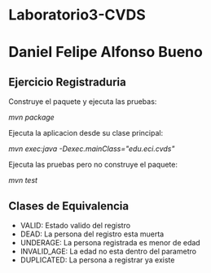 # Laboratorio3-CVDS
# Daniel Felipe Alfonso Bueno 

## Ejercicio Registraduria 


Construye el paquete y ejecuta las pruebas: 

_mvn package_

Ejecuta la aplicacion desde su clase principal:

_mvn exec:java -Dexec.mainClass="edu.eci.cvds"_

Ejecuta las pruebas pero no construye el paquete:

_mvn test_

## Clases de Equivalencia 

- VALID: Estado valido del registro 
- DEAD: La persona del registro esta muerta 
- UNDERAGE: La persona registrada es menor de edad 
- INVALID_AGE: La edad no esta dentro del parametro 
- DUPLICATED: La persona a registrar ya existe 
